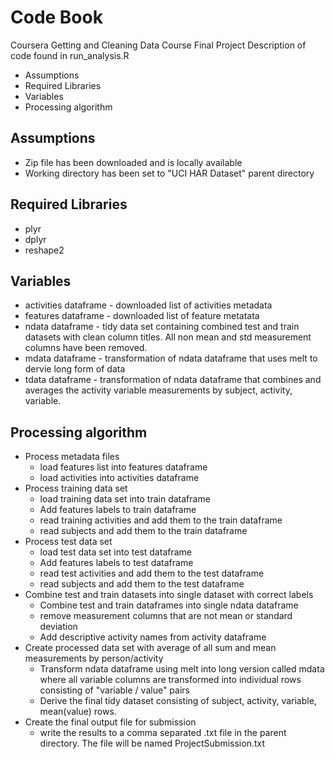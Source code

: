 # Code Book

Coursera Getting and Cleaning Data Course
Final Project
Description of code found in run_analysis.R

* Assumptions
* Required Libraries
* Variables
* Processing algorithm

## Assumptions
* Zip file has been downloaded and is locally available
* Working directory has been set to "UCI HAR Dataset" parent directory

## Required Libraries
* plyr
* dplyr
* reshape2

## Variables
* activities dataframe - downloaded list of activities metadata
* features dataframe - downloaded list of feature metatata
* ndata dataframe - tidy data set containing combined test and train datasets with clean column titles.   All non mean and std measurement columns have been removed.
* mdata dataframe - transformation of ndata dataframe that uses melt to dervie long form of data 
* tdata dataframe - transformation of ndata dataframe that combines and averages the activity variable measurements by subject, activity, variable.

## Processing algorithm

* Process metadata files
  * load features list into features dataframe
  * load activities into activities dataframe
* Process training data set
  * load training data set into train dataframe
  * Add features labels to train dataframe
  * read training activities and add them to the train dataframe
  * read subjects and add them to the train dataframe
* Process test data set
  * load test data set into test dataframe
  * Add features labels to test dataframe
  * read test activities and add them to the test dataframe
  * read subjects and add them to the test dataframe
* Combine test and train datasets into single dataset with correct labels
  * Combine test and train dataframes into single ndata dataframe
  * remove measurement columns that are not mean or standard deviation
  * Add descriptive activity names from activity dataframe 
* Create processed data set with average of all sum and mean measurements by person/activity 
  * Transform ndata dataframe using melt into long version called mdata where all variable columns are transformed into individual rows consisting of "variable / value" pairs
  * Derive the final tidy dataset consisting of subject, activity, variable, mean(value) rows. 
* Create the final output file for submission
  * write the results to a comma separated .txt file in the parent directory.  The file will be named  ProjectSubmission.txt
